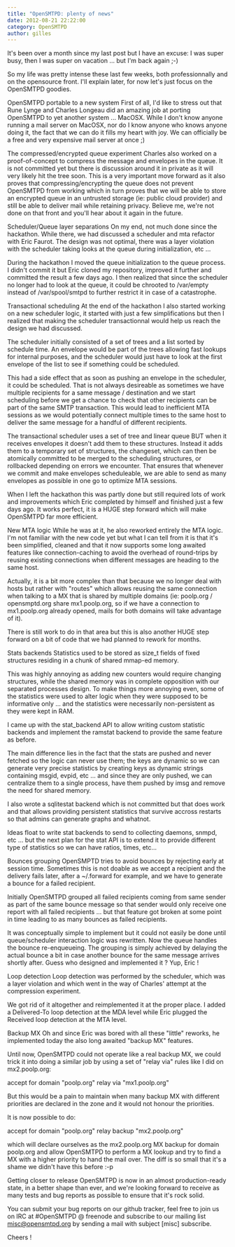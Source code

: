 ```yaml
---
title: "OpenSMTPD: plenty of news"
date: 2012-08-21 22:22:00
category: OpenSMTPD
author: gilles
---
```


It's been over a month since my last post but I have an excuse: I was super busy, then I was super on vacation ... but I'm back again ;-)

So my life was pretty intense these last few weeks, both professionnally and on the opensource front. I'll explain later, for now let's just focus on the OpenSMTPD goodies.

OpenSMTPD portable to a new system First of all, I'd like to stress out that Rune Lynge and Charles Longeau did an amazing job at porting OpenSMTPD to yet another system ... MacOSX. While I don't know anyone running a mail server on MacOSX, nor do I know anyone who knows anyone doing it, the fact that we can do it fills my heart with joy. We can officially be a free and very expensive mail server at once ;)

The compressed/encrypted queue experiment Charles also worked on a proof-of-concept to compress the message and envelopes in the queue. It is not committed yet but there is discussion around it in private as it will very likely hit the tree soon. This is a very important move forward as it also proves that compressing/encrypting the queue does not prevent OpenSMTPD from working which in turn proves that we will be able to store an encrypted queue in an untrusted storage (ie: public cloud provider) and still be able to deliver mail while retaining privacy. Believe me, we're not done on that front and you'll hear about it again in the future.

Scheduler/Queue layer separations On my end, not much done since the hackathon. While there, we had discussed a scheduler and mta refactor with Eric Faurot. The design was not optimal, there was a layer violation with the scheduler taking looks at the queue during initialization, etc ...

During the hackathon I moved the queue initialization to the queue process. I didn't commit it but Eric cloned my repository, improved it further and committed the result a few days ago. I then realized that since the scheduler no longer had to look at the queue, it could be chrooted to /var/empty instead of /var/spool/smtpd to further restrict it in case of a catastrophe.

Transactional scheduling At the end of the hackathon I also started working on a new scheduler logic, it started with just a few simplifications but then I realized that making the scheduler transactionnal would help us reach the design we had discussed.

The scheduler initially consisted of a set of trees and a list sorted by schedule time. An envelope would be part of the trees allowing fast lookups for internal purposes, and the scheduler would just have to look at the first envelope of the list to see if something could be scheduled.

This had a side effect that as soon as pushing an envelope in the scheduler, it could be scheduled. That is not always desireable as sometimes we have multiple recipients for a same message / destination and we start scheduling before we get a chance to check that other recipients can be part of the same SMTP transaction. This would lead to inefficient MTA sessions as we would potentially connect multiple times to the same host to deliver the same message for a handful of different recipients.

The transactional scheduler uses a set of tree and linear queue BUT when it receives envelopes it doesn't add them to these structures. Instead it adds them to a temporary set of structures, the changeset, which can then be atomically committed to be merged to the scheduling structures, or rollbacked depending on errors we encounter. That ensures that whenever we commit and make envelopes scheduleable, we are able to send as many envelopes as possible in one go to optimize MTA sessions.

When I left the hackathon this was partly done but still required lots of work and improvements which Eric completed by himself and finished just a few days ago. It works perfect, it is a HUGE step forward which will make OpenSMTPD far more efficient.

New MTA logic While he was at it, he also reworked entirely the MTA logic. I'm not familiar with the new code yet but what I can tell from it is that it's been simplified, cleaned and that it now supports some long awaited features like connection-caching to avoid the overhead of round-trips by reusing existing connections when different messages are heading to the same host.

Actually, it is a bit more complex than that because we no longer deal with hosts but rather with "routes" which allows reusing the same connection when talking to a MX that is shared by multiple domains (ie: poolp.org / opensmptd.org share mx1.poolp.org, so if we have a connection to mx1.poolp.org already opened, mails for both domains will take advantage of it).

There is still work to do in that area but this is also another HUGE step forward on a bit of code that we had planned to rework for months.

Stats backends Statistics used to be stored as size_t fields of fixed structures residing in a chunk of shared mmap-ed memory.

This was highly annoying as adding new counters would require changing structures, while the shared memory was in complete opposition with our separated processes design. To make things more annoying even, some of the statistics were used to alter logic when they were supposed to be informative only ... and the statistics were necessarily non-persistent as they were kept in RAM.

I came up with the stat_backend API to allow writing custom statistic backends and implement the ramstat backend to provide the same feature as before.

The main difference lies in the fact that the stats are pushed and never fetched so the logic can never use them; the keys are dynamic so we can generate very precise statistics by creating keys as dynamic strings containing msgid, evpid, etc ... and since they are only pushed, we can centralize them to a single process, have them pushed by imsg and remove the need for shared memory.

I also wrote a sqlitestat backend which is not committed but that does work and that allows providing persistent statistics that survive accross restarts so that admins can generate graphs and whatnot.

Ideas float to write stat backends to send to collecting daemons, snmpd, etc ... but the next plan for the stat API is to extend it to provide different type of statistics so we can have ratios, times, etc...

Bounces grouping OpenSMPTD tries to avoid bounces by rejecting early at session time. Sometimes this is not doable as we accept a recipient and the delivery fails later, after a ~/.forward for example, and we have to generate a bounce for a failed recipient.

Initially OpenSMTPD grouped all failed recipients coming from same sender as part of the same bounce message so that sender would only receive one report with all failed recipients ... but that feature got broken at some point in time leading to as many bounces as failed recipients.

It was conceptually simple to implement but it could not easily be done until queue/scheduler interaction logic was rewritten. Now the queue handles the bounce re-enqueueing. The grouping is simply achieved by delaying the actual bounce a bit in case another bounce for the same message arrives shortly after. Guess who designed and implemented it ? Yup, Eric !

Loop detection Loop detection was performed by the scheduler, which was a layer violation and which went in the way of Charles' attempt at the compression experiment.

We got rid of it altogether and reimplemented it at the proper place. I added a Delivered-To loop detection at the MDA level while Eric plugged the Received loop detection at the MTA level.

Backup MX Oh and since Eric was bored with all these "little" reworks, he implemented today the also long awaited "backup MX" features.

Until now, OpenSMTPD could not operate like a real backup MX, we could trick it into doing a similar job by using a set of "relay via" rules like I did on mx2.poolp.org:

accept for domain "poolp.org" relay via "mx1.poolp.org"

But this would be a pain to maintain when many backup MX with different priorities are declared in the zone and it would not honour the priorities.

It is now possible to do:

accept for domain "poolp.org" relay backup "mx2.poolp.org"

which will declare ourselves as the mx2.poolp.org MX backup for domain poolp.org and allow OpenSMTPD to perform a MX lookup and try to find a MX with a higher priority to hand the mail over. The diff is so small that it's a shame we didn't have this before :-p

Getting closer to release OpenSMTPD is now in an almost production-ready state, in a better shape than ever, and we're looking forward to receive as many tests and bug reports as possible to ensure that it's rock solid.

You can submit your bug reports on our github tracker, feel free to join us on IRC at #OpenSMTPD @ freenode and subscribe to our mailing list misc@opensmtpd.org by sending a mail with subject [misc] subscribe.

Cheers !
